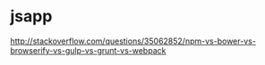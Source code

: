 # jsapp

http://stackoverflow.com/questions/35062852/npm-vs-bower-vs-browserify-vs-gulp-vs-grunt-vs-webpack
